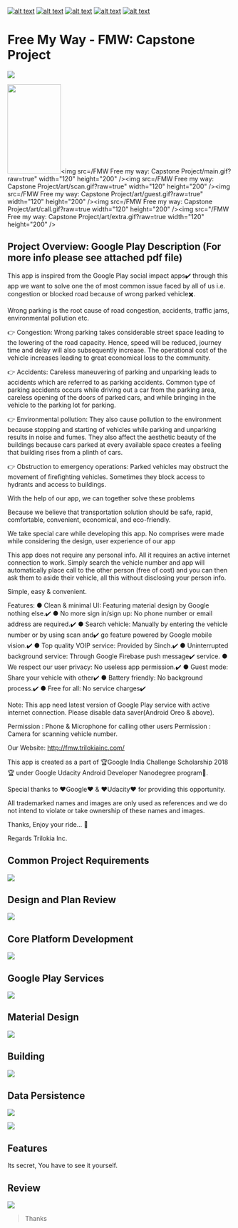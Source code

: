 <!-- Please don't remove this: Grab your social icons from https://github.com/carlsednaoui/gitsocial -->

<!-- display the social media buttons in your README -->

[![alt text][1.1]][1] 		[![alt text][2.1]][2] 		[![alt text][3.1]][3]		[![alt text][4.1]][4]		[![alt text][5.1]][5]


<!-- links to social media icons -->
<!-- no need to change these -->

<!-- icons with padding -->

[1.1]: http://i.imgur.com/tXSoThF.png (Twitter)
[2.1]: http://i.imgur.com/P3YfQoD.png (Facebook)
[3.1]: http://i.imgur.com/yCsTjba.png (Google+)
[4.1]: https://ppxdev.files.wordpress.com/2018/10/aln.png (Linkedin)
[5.1]: http://i.imgur.com/0o48UoR.png (Github)


<!-- links to your social media accounts -->
<!-- update these accordingly -->

[1]: http://www.twitter.com/imtrilokia
[2]: http://www.facebook.com/abhinandan.trilokia
[3]: https://plus.google.com/+AbhinandanTrilokia
[4]: https://www.linkedin.com/in/abhinandantrilokia/
[5]: https://github.com/Trilokia


<!-- Please don't remove this: Grab your social icons from https://github.com/carlsednaoui/gitsocial -->
# Free My Way - FMW: Capstone Project
![](https://ppxdev.files.wordpress.com/2018/12/cp0.png)

<img src="/FMW Free my way: Capstone Project/art/intro.gif?raw=true" width="120" height="200" /><img src=/FMW Free my way: Capstone Project/main.gif?raw=true" width="120" height="200" /><img src=/FMW Free my way: Capstone Project/art/scan.gif?raw=true" width="120" height="200" /><img src=/FMW Free my way: Capstone Project/art/guest.gif?raw=true" width="120" height="200" /><img src=/FMW Free my way: Capstone Project/art/call.gif?raw=true width="120" height="200" /><img src="/FMW Free my way: Capstone Project/art/extra.gif?raw=true width="120" height="200" />

## Project Overview: Google Play Description (For more info please see attached pdf file)
This app is inspired from the Google Play social impact apps✔️ through this app we want to solve one the of most common issue faced by all of us i.e. congestion or blocked road because of wrong parked vehicle✖️.

Wrong parking is the root cause of road congestion, accidents, traffic jams,
environmental pollution etc.

👉 Congestion: Wrong parking takes considerable street space leading to the
lowering of the road capacity. Hence, speed will be reduced, journey time and
delay will also subsequently increase. The operational cost of the vehicle
increases leading to great economical loss to the community.

👉 Accidents: Careless maneuvering of parking and unparking leads to accidents
which are referred to as parking accidents. Common type of parking accidents
occurs while driving out a car from the parking area, careless opening of the doors
of parked cars, and while bringing in the vehicle to the parking lot for parking.

👉 Environmental pollution: They also cause pollution to the environment because
stopping and starting of vehicles while parking and unparking results in noise and
fumes. They also affect the aesthetic beauty of the buildings because cars parked
at every available space creates a feeling that building rises from a plinth of cars.

👉 Obstruction to emergency operations: Parked vehicles may obstruct the
movement of firefighting vehicles. Sometimes they block access to hydrants and
access to buildings.

With the help of our app, we can together solve these problems

Because we believe that transportation solution should be safe, rapid,
comfortable, convenient, economical, and eco-friendly.

We take special care while developing this app. No comprises were made while considering the design, user experience of our app

This app does not require any personal info. All it requires an active internet
connection to work. Simply search the vehicle number and app will automatically
place call to the other person (free of cost) and you can then ask them to aside
their vehicle, all this without disclosing your person info.

Simple, easy & convenient.

Features:
● Clean & minimal UI: Featuring material design by Google nothing else.✔️
● No more sign in/sign up: No phone number or email address are required.✔️
● Search vehicle: Manually by entering the vehicle number or by using scan and✔️
go feature powered by Google mobile vision.✔️
● Top quality VOIP service: Provided by Sinch.✔️
● Uninterrupted background service: Through Google Firebase push message✔️
service.
● We respect our user privacy: No useless app permission.✔️
● Guest mode: Share your vehicle with other✔️
● Battery friendly: No background process.✔️
● Free for all: No service charges✔️

Note: This app need latest version of Google Play service with active internet connection. Please disable data saver(Android Oreo & above).

Permission : Phone & Microphone for calling other users
Permission : Camera for scanning vehicle number.


Our Website: http://fmw.trilokiainc.com/

This app is created as a part of 🏆Google India Challenge Scholarship 2018🏆 under Google Udacity Android Developer Nanodegree program📱.

Special thanks to ❤️Google❤️ & ❤️Udacity❤️ for providing this opportunity.

All trademarked names and images are only used as references and we do not intend to violate or take ownership of these names and images.

Thanks, Enjoy your ride... 🚗

Regards
Trilokia Inc.

## Common Project Requirements
![](https://ppxdev.files.wordpress.com/2018/12/cp1.png)

## Design and Plan Review
![](https://ppxdev.files.wordpress.com/2018/12/cp2.png)

## Core Platform Development
![](https://ppxdev.files.wordpress.com/2018/12/cp3.png)

## Google Play Services
![](https://ppxdev.files.wordpress.com/2018/12/cp4.png)

## Material Design
![](https://ppxdev.files.wordpress.com/2018/12/cp5.png)

## Building
![](https://ppxdev.files.wordpress.com/2018/12/cp6.png)

## Data Persistence
![](https://ppxdev.files.wordpress.com/2018/12/cp7.png)

![](https://ppxdev.files.wordpress.com/2018/12/cp8.png)

## Features
Its secret, You have to see it yourself.

## Review
![](https://ppxdev.files.wordpress.com/2018/12/cp9.png)

>Thanks
